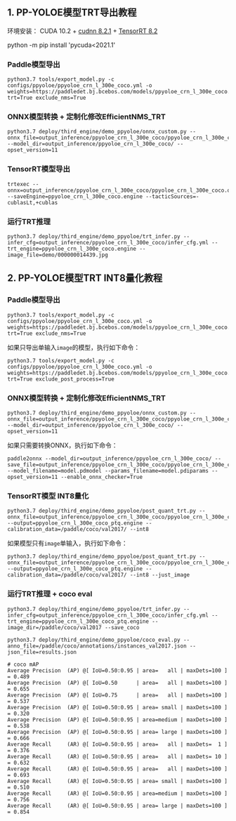 ## 1. PP-YOLOE模型TRT导出教程
环境安装：
CUDA 10.2 + [cudnn 8.2.1](https://docs.nvidia.com/deeplearning/cudnn/install-guide/index.html) + [TensorRT 8.2](https://docs.nvidia.com/deeplearning/tensorrt/archives/tensorrt-821/install-guide/index.htm)

python -m pip install 'pycuda<2021.1'

### Paddle模型导出
```commandline
python3.7 tools/export_model.py -c configs/ppyoloe/ppyoloe_crn_l_300e_coco.yml -o weights=https://paddledet.bj.bcebos.com/models/ppyoloe_crn_l_300e_coco.pdparams trt=True exclude_nms=True
```

### ONNX模型转换 + 定制化修改EfficientNMS_TRT
```commandline
python3.7 deploy/third_engine/demo_ppyoloe/onnx_custom.py --onnx_file=output_inference/ppyoloe_crn_l_300e_coco/ppyoloe_crn_l_300e_coco.onnx --model_dir=output_inference/ppyoloe_crn_l_300e_coco/ --opset_version=11
```

### TensorRT模型导出
```commandline
trtexec --onnx=output_inference/ppyoloe_crn_l_300e_coco/ppyoloe_crn_l_300e_coco.onnx --saveEngine=ppyoloe_crn_l_300e_coco.engine --tacticSources=-cublasLt,+cublas
```

### 运行TRT推理
```commandline
python3.7 deploy/third_engine/demo_ppyoloe/trt_infer.py --infer_cfg=output_inference/ppyoloe_crn_l_300e_coco/infer_cfg.yml --trt_engine=ppyoloe_crn_l_300e_coco.engine --image_file=demo/000000014439.jpg
```


## 2. PP-YOLOE模型TRT INT8量化教程
### Paddle模型导出
```commandline
python3.7 tools/export_model.py -c configs/ppyoloe/ppyoloe_crn_l_300e_coco.yml -o weights=https://paddledet.bj.bcebos.com/models/ppyoloe_crn_l_300e_coco.pdparams trt=True exclude_nms=True
```
如果只导出单输入`image`的模型，执行如下命令：
```commandline
python3.7 tools/export_model.py -c configs/ppyoloe/ppyoloe_crn_l_300e_coco.yml -o weights=https://paddledet.bj.bcebos.com/models/ppyoloe_crn_l_300e_coco.pdparams trt=True exclude_post_process=True
```

### ONNX模型转换 + 定制化修改EfficientNMS_TRT
```commandline
python3.7 deploy/third_engine/demo_ppyoloe/onnx_custom.py --onnx_file=output_inference/ppyoloe_crn_l_300e_coco/ppyoloe_crn_l_300e_coco.onnx --model_dir=output_inference/ppyoloe_crn_l_300e_coco/ --opset_version=11
```
如果只需要转换ONNX，执行如下命令：
```commandline
paddle2onnx --model_dir=output_inference/ppyoloe_crn_l_300e_coco/ --save_file=output_inference/ppyoloe_crn_l_300e_coco/ppyoloe_crn_l_300e_coco.onnx --model_filename=model.pdmodel --params_filename=model.pdiparams --opset_version=11 --enable_onnx_checker=True
```

### TensorRT模型 INT8量化
```commandline
python3.7 deploy/third_engine/demo_ppyoloe/post_quant_trt.py --onnx_file=output_inference/ppyoloe_crn_l_300e_coco/ppyoloe_crn_l_300e_coco.onnx --output=ppyoloe_crn_l_300e_coco_ptq.engine --calibration_data=/paddle/coco/val2017/ --int8
```
如果模型只有`image`单输入，执行如下命令：
```commandline
python3.7 deploy/third_engine/demo_ppyoloe/post_quant_trt.py --onnx_file=output_inference/ppyoloe_crn_l_300e_coco/ppyoloe_crn_l_300e_coco.onnx --output=ppyoloe_crn_l_300e_coco_ptq.engine --calibration_data=/paddle/coco/val2017/ --int8 --just_image
```

### 运行TRT推理 + coco eval
```commandline
python3.7 deploy/third_engine/demo_ppyoloe/trt_infer.py --infer_cfg=output_inference/ppyoloe_crn_l_300e_coco/infer_cfg.yml --trt_engine=ppyoloe_crn_l_300e_coco_ptq.engine --image_dir=/paddle/coco/val2017 --save_coco
```

```commandline
python3.7 deploy/third_engine/demo_ppyoloe/coco_eval.py --anno_file=/paddle/coco/annotations/instances_val2017.json --json_file=results.json
```

```
# coco mAP
Average Precision  (AP) @[ IoU=0.50:0.95 | area=   all | maxDets=100 ] = 0.489
Average Precision  (AP) @[ IoU=0.50      | area=   all | maxDets=100 ] = 0.655
Average Precision  (AP) @[ IoU=0.75      | area=   all | maxDets=100 ] = 0.537
Average Precision  (AP) @[ IoU=0.50:0.95 | area= small | maxDets=100 ] = 0.320
Average Precision  (AP) @[ IoU=0.50:0.95 | area=medium | maxDets=100 ] = 0.538
Average Precision  (AP) @[ IoU=0.50:0.95 | area= large | maxDets=100 ] = 0.666
Average Recall     (AR) @[ IoU=0.50:0.95 | area=   all | maxDets=  1 ] = 0.376
Average Recall     (AR) @[ IoU=0.50:0.95 | area=   all | maxDets= 10 ] = 0.632
Average Recall     (AR) @[ IoU=0.50:0.95 | area=   all | maxDets=100 ] = 0.693
Average Recall     (AR) @[ IoU=0.50:0.95 | area= small | maxDets=100 ] = 0.510
Average Recall     (AR) @[ IoU=0.50:0.95 | area=medium | maxDets=100 ] = 0.756
Average Recall     (AR) @[ IoU=0.50:0.95 | area= large | maxDets=100 ] = 0.854
```
